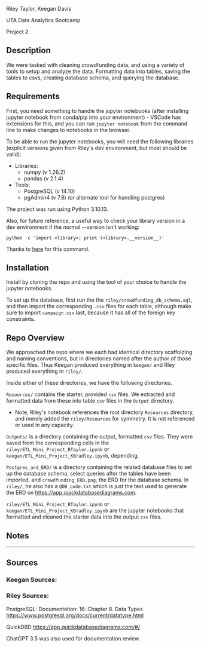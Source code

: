 Riley Taylor, Keegan Davis

UTA Data Analytics Bootcamp

Project 2



## Description

We were tasked with cleaning crowdfunding data, and using a variety of tools to setup and analyze the data. Formatting data into tables, saving the tables to csvs, creating database schema, and querying the database. 

## Requirements

First, you need something to handle the jupyter notebooks (after installing jupyter notebook from conda/pip into your environment) - VSCode has extensions for this, and you can run `jupyter notebook` from the command line to make changes to notebooks in the browser. 

To be able to run the jupyter notebooks, you will need the following libraries (explicit versions given from Riley's dev environment, but most should be valid):


-   Libraries: 
    - numpy (v 1.26.2)
    - pandas (v 2.1.4)
-   Tools:
    - PostgreSQL (v 14.10)
    - pgAdmin4 (v 7.8) (or alternate tool for handling postgres)


The project was run using Python 3.10.13. 

Also, for future reference, a useful way to check your library version in a dev environment if the normal --version isn't working:

```
python -c 'import <library>; print (<library>.__version__)'
```

Thanks to [here](https://stackoverflow.com/questions/32221694/how-to-know-which-version-of-pymongo-is-running-on-my-project) for this command.

## Installation

Install by cloning the repo and using the tool of your choice to handle the jupyter notebooks. 

To set up the database, first run the the `riley/crowdfunding_db_schema.sql`, and then import the corresponding `.csv` files for each table, although make sure to import `campaign.csv` last, because it has all of the foreign key constraints. 

## Repo Overview 

We approached the repo where we each had identical directory scaffolding and naming conventions, but in directories named after the author of those specific files. Thus Keegan produced everything in `keegan/` and Rley produced everything in `riley/`. 

Inside either of these directories, we have the following directories.

`Resources/` contains the starter, provided `csv` files. We extracted and formatted data from these into table `csv` files in the `Output` directory.
-   Note, Riley's notebook references the root directory `Resources` directory, and merely added the `riley/Resources` for symmetry. It is not referenced or used in any capacity.  

`Outputs/` is a directory containing the output, formatted `csv` files. They were saved from the corresponding cells in the `riley/ETL_Mini_Project_RTaylor.ipynb` or `keegan/ETL_Mini_Project_KBradley.ipynb`, depending. 

`Postgres_and_ERD/` is a directory containing the related database files to set up the database schema, select queries after the tables have been imported, and `crowdfunding_ERD.png`, the ERD for the database schema. In `riley/`, he also has a `QDB_code.txt` which is just the text used to generate the ERD on https://app.quickdatabasediagrams.com.

`riley/ETL_Mini_Project_RTaylor.ipynb` or `keegan/ETL_Mini_Project_KBradley.ipynb` are the jupyter notebooks that formatted and cleaned the starter data into the output `csv` files. 



## Notes





-----------------------------

## Sources 

### Keegan Sources:


### Riley Sources:

PostgreSQL: Documentation: 16: Chapter 8. Data Types
https://www.postgresql.org/docs/current/datatype.html

QuickDBD
https://app.quickdatabasediagrams.com/#/

ChatGPT 3.5 was also used for documentation review. 